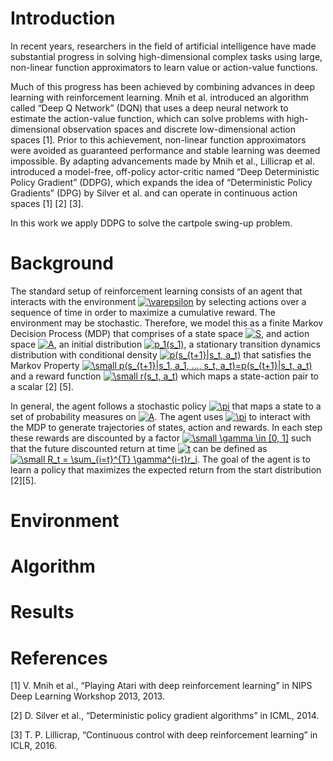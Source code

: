 # Introduction
<div style="text-align: justified">
In recent years, researchers in the field of artificial intelligence have made substantial progress in solving 
high-dimensional complex tasks using large, non-linear function approximators to learn value or action-value functions. 

Much of this progress has been achieved by combining advances in deep learning with reinforcement learning. Mnih et al. 
introduced an algorithm called “Deep Q Network” (DQN) that uses a deep neural network to estimate the action-value 
function, which can solve problems with high-dimensional observation spaces and discrete low-dimensional action spaces 
[1]. Prior to this achievement, non-linear function approximators were avoided as guaranteed performance and stable 
learning was deemed impossible. By adapting advancements made by Mnih et al., Lillicrap et al. introduced a model-free, 
off-policy actor-critic named “Deep Deterministic Policy Gradient” (DDPG), which expands the idea of 
“Deterministic Policy Gradients” (DPG) by Silver et al. and can operate in continuous action spaces [1] [2] [3].

In this work we apply DDPG to solve the cartpole swing-up problem.
</div>

# Background
The standard setup of reinforcement learning consists of an agent that interacts with 
the environment <a href="https://www.codecogs.com/eqnedit.php?latex=\inline&space;\dpi{100}&space;\bg_white&space;\varepsilon" target="_blank"><img src="https://latex.codecogs.com/svg.latex?\inline&space;\dpi{100}&space;\bg_white&space;\varepsilon" title="\varepsilon" /></a> by selecting actions over a sequence of time in order to maximize a cumulative reward. The environment 
may be stochastic. Therefore, we model this as a finite Markov Decision Process (MDP) that comprises of a state space <a href="https://www.codecogs.com/eqnedit.php?latex=\inline&space;\dpi{100}&space;\bg_white&space;S" target="_blank"><img src="https://latex.codecogs.com/svg.latex?\inline&space;\dpi{100}&space;\bg_white&space;S" title="S" /></a>, 
and action space <a href="https://www.codecogs.com/eqnedit.php?latex=\inline&space;\dpi{100}&space;\bg_white&space;A" target="_blank"><img src="https://latex.codecogs.com/svg.latex?\inline&space;\dpi{100}&space;\bg_white&space;A" title="A" /></a>, an initial distribution <a href="https://www.codecogs.com/eqnedit.php?latex=\inline&space;\dpi{100}&space;\bg_white&space;p_1(s_1)" target="_blank"><img src="https://latex.codecogs.com/svg.latex?\inline&space;\dpi{100}&space;\bg_white&space;\small&space;p_1(s_1)" title="p_1(s_1)" /></a>, a stationary transition dynamics distribution with conditional density 
<a href="https://www.codecogs.com/eqnedit.php?latex=\inline&space;\dpi{100}&space;\bg_white&space;p(s_{t&plus;1}|s_t,&space;a_t)" target="_blank"><img src="https://latex.codecogs.com/svg.latex?\inline&space;\dpi{100}&space;\bg_white&space;\small&space;p(s_{t&plus;1}|s_t,&space;a_t)" title="p(s_{t+1}|s_t, a_t)" /></a>
that satisfies the Markov Property <a href="https://www.codecogs.com/eqnedit.php?latex=\inline&space;\dpi{100}&space;\bg_white&space;\small&space;p(s_{t&plus;1}|s_1,&space;a_1,&space;...,&space;s_t,&space;a_t)=p(s_{t&plus;1}|s_t,&space;a_t)" target="_blank"><img src="https://latex.codecogs.com/svg.latex?\inline&space;\dpi{100}&space;\bg_white&space;\small&space;p(s_{t&plus;1}|s_1,&space;a_1,&space;...,&space;s_t,&space;a_t)=p(s_{t&plus;1}|s_t,&space;a_t)" title="\small p(s_{t+1}|s_1, a_1, ..., s_t, a_t)=p(s_{t+1}|s_t, a_t)" /></a> and a reward function <a href="https://www.codecogs.com/eqnedit.php?latex=\inline&space;\dpi{100}&space;\bg_white&space;\small&space;r(s_t,&space;a_t)" target="_blank"><img src="https://latex.codecogs.com/svg.latex?\inline&space;\dpi{100}&space;\bg_white&space;\small&space;r(s_t,&space;a_t)" title="\small r(s_t, a_t)" /></a>
which maps a state-action pair to a scalar [2] [5].

In general, the agent follows a stochastic policy <a href="https://www.codecogs.com/eqnedit.php?latex=\inline&space;\dpi{100}&space;\bg_white&space;\pi" target="_blank"><img src="https://latex.codecogs.com/svg.latex?\inline&space;\dpi{100}&space;\bg_white&space;\pi" title="\pi" /></a>
that maps a state to a set of probability measures on <a href="https://www.codecogs.com/eqnedit.php?latex=\inline&space;\dpi{100}&space;\bg_white&space;A" target="_blank"><img src="https://latex.codecogs.com/svg.latex?\inline&space;\dpi{100}&space;\bg_white&space;A" title="A" /></a>. The agent uses <a href="https://www.codecogs.com/eqnedit.php?latex=\inline&space;\dpi{100}&space;\bg_white&space;\pi" target="_blank"><img src="https://latex.codecogs.com/svg.latex?\inline&space;\dpi{100}&space;\bg_white&space;\pi" title="\pi" /></a>
to interact with the MDP to generate trajectories of states, action and rewards. In each step these rewards are discounted by a factor <a href="https://www.codecogs.com/eqnedit.php?latex=\inline&space;\dpi{100}&space;\bg_white&space;\small&space;\gamma&space;\in&space;[0,&space;1]" target="_blank"><img src="https://latex.codecogs.com/svg.latex?\inline&space;\dpi{100}&space;\bg_white&space;\small&space;\gamma&space;\in&space;[0,&space;1]" title="\small \gamma \in [0, 1]" /></a>
such that the future discounted return at time <a href="https://www.codecogs.com/eqnedit.php?latex=\inline&space;\dpi{100}&space;\bg_white&space;t" target="_blank"><img src="https://latex.codecogs.com/svg.latex?\inline&space;\dpi{100}&space;\bg_white&space;t" title="t" /></a> can be defined as <a href="https://www.codecogs.com/eqnedit.php?latex=\inline&space;\dpi{100}&space;\bg_white&space;\small&space;R_t&space;=&space;\sum_{i=t}^{T}&space;\gamma^{i-t}r_i" target="_blank"><img src="https://latex.codecogs.com/svg.latex?\inline&space;\dpi{100}&space;\bg_white&space;\small&space;R_t&space;=&space;\sum_{i=t}^{T}&space;\gamma^{i-t}r_i" title="\small R_t = \sum_{i=t}^{T} \gamma^{i-t}r_i" /></a>.
The goal of the agent is to learn a policy that maximizes the expected return from the start distribution
[2][5].

# Environment

# Algorithm

# Results 

# References
[1] V. Mnih et al., “Playing Atari with deep reinforcement learning” in NIPS Deep Learning Workshop 2013, 2013.

[2] D. Silver et al., “Deterministic policy gradient algorithms” in ICML, 2014.

[3] T. P. Lillicrap, “Continuous control with deep reinforcement learning” in ICLR, 2016.
